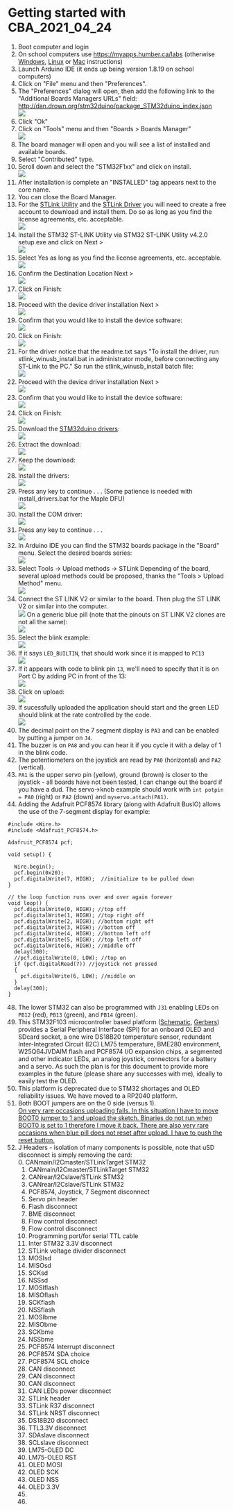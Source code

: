 # Getting started with CBA_2021_04_24
1. Boot computer and login
2. On school computers use https://myapps.humber.ca/labs (otherwise [Windows](https://www.arduino.cc/en/Guide/Windows), [Linux](https://www.arduino.cc/en/Guide/linux) or [Mac](https://www.arduino.cc/en/Guide/MacOSX) instructions)
3. Launch Arduino IDE (it ends up being version 1.8.19 on school computers)
4. Click on "File" menu and then "Preferences".
5. The "Preferences" dialog will open, then add the following link to the "Additional Boards Managers URLs" field:
   http://dan.drown.org/stm32duino/package_STM32duino_index.json   
    ![](https://raw.githubusercontent.com/wiki/six0four/ceng317/img/BoardDanjson.png)
6. Click "Ok"
7. Click on "Tools" menu and then "Boards > Boards Manager"   
    ![](https://raw.githubusercontent.com/wiki/six0four/ceng317/img/menu_bm.png)
8. The board manager will open and you will see a list of installed and available boards.
9. Select "Contributed" type.
10. Scroll down and select the "STM32F1xx" and click on install.   
    ![](https://raw.githubusercontent.com/wiki/six0four/ceng317/img/ContributedSTM32F1xx.png)
11. After installation is complete an "INSTALLED" tag appears next to the core name.
12. You can close the Board Manager.
13. For the [STLink Utility](https://www.st.com/content/st_com/en/products/development-tools/software-development-tools/stm32-software-development-tools/stm32-programmers/stsw-link004.html) and the [STLink Driver](https://www.st.com/content/st_com/en/products/development-tools/software-development-tools/stm32-software-development-tools/stm32-utilities/stsw-link009.html) you will need to create a free account to download and install them. Do so as long as you find the license agreements, etc. acceptable.   
    ![](https://raw.githubusercontent.com/wiki/six0four/ceng317/img/CreateAccount.png)
15. Install the STM32 ST-LINK Utility via STM32 ST-LINK Utility v4.2.0 setup.exe and click on Next >   
    ![](https://raw.githubusercontent.com/wiki/six0four/ceng317/img/WelcomeWizard.png)
16. Select Yes as long as you find the license agreements, etc. acceptable.   
    ![](https://raw.githubusercontent.com/wiki/six0four/ceng317/img/LicenseWizard.png)
17. Confirm the Destination Location Next >   
    ![](https://raw.githubusercontent.com/wiki/six0four/ceng317/img/LocationWizard.png)
18. Click on Finish:   
    ![](https://raw.githubusercontent.com/wiki/six0four/ceng317/img/InstallShieldComplete.png)
19. Proceed with the device driver installation Next >   
    ![](https://raw.githubusercontent.com/wiki/six0four/ceng317/img/DeviceDriverWelcome.png)
20. Confirm that you would like to install the device software:   
    ![](https://raw.githubusercontent.com/wiki/six0four/ceng317/img/WindowsSecuritySTM.png)
21. Click on Finish:   
    ![](https://raw.githubusercontent.com/wiki/six0four/ceng317/img/DeviceDriverComplete.png)
22. For the driver notice that the readme.txt says "To install the driver, run stlink_winusb_install.bat in administrator mode, before connecting any ST-Link to the PC." So run the stlink_winusb_install batch file:   
    ![](https://raw.githubusercontent.com/wiki/six0four/ceng317/img/InstallSTlink.png)
23. Proceed with the device driver installation Next >   
    ![](https://raw.githubusercontent.com/wiki/six0four/ceng317/img/DeviceDriverWelcome.png)
24. Confirm that you would like to install the device software:   
    ![](https://raw.githubusercontent.com/wiki/six0four/ceng317/img/WindowsSecurityUSB.png)
25. Click on Finish:   
    ![](https://raw.githubusercontent.com/wiki/six0four/ceng317/img/DeviceDriverComplete.png)
26. Download the [STM32duino drivers](https://github.com/rogerclarkmelbourne/Arduino_STM32/):   
    ![](https://raw.githubusercontent.com/wiki/six0four/ceng317/img/DriversDownload.png)
27. Extract the download:   
    ![](https://raw.githubusercontent.com/wiki/six0four/ceng317/img/ExtractDownload.png)
28. Keep the download:   
    ![](https://raw.githubusercontent.com/wiki/six0four/ceng317/img/KeepDownload.png)
29. Install the drivers:   
    ![](https://raw.githubusercontent.com/wiki/six0four/ceng317/img/InstallDrivers.png)
30. Press any key to continue . . .    (Some patience is needed with install_drivers.bat for the Maple DFU)   
    ![](https://raw.githubusercontent.com/wiki/six0four/ceng317/img/DFUdriver.png)
31. Install the COM driver:   
    ![](https://raw.githubusercontent.com/wiki/six0four/ceng317/img/InstallCOMDrivers.png)
32. Press any key to continue . . .    
    ![](https://raw.githubusercontent.com/wiki/six0four/ceng317/img/STMdriver.png)
33. In Arduino IDE you can find the STM32 boards package in the "Board" menu. Select the desired boards series:   
    ![](https://raw.githubusercontent.com/wiki/six0four/ceng317/img/BoardsSTM32F1xx.png)
34. Select Tools -> Upload methods -> STLink Depending of the board, several upload methods could be proposed, thanks the "Tools > Upload Method" menu.   
    ![](https://raw.githubusercontent.com/wiki/six0four/ceng317/img/UploadMethod.png)   
35. Connect the ST LINK V2 or similar to the board. Then plug the ST LINK V2 or similar into the computer.   
    ![](CBA_2021_04_24.jpg)
    On a generic blue pill (note that the pinouts on ST LINK V2 clones are not all the same):   
    ![](stm32f103c8t6.jpg)   
37. Select the blink example:   
    ![](https://raw.githubusercontent.com/wiki/six0four/ceng317/img/SelectBlinkExample.png)
38. If it says ```LED_BUILTIN```, that should work since it is mapped to ```PC13```   
    ![](https://raw.githubusercontent.com/wiki/six0four/ceng317/img/13noPC.png)
39. If it appears with code to blink pin ```13```, we'll need to specify that it is on Port C by adding PC in front of the 13:   
    ![](https://raw.githubusercontent.com/wiki/six0four/ceng317/img/AddPCto13.png)
40. Click on upload:    
    ![](https://raw.githubusercontent.com/wiki/six0four/ceng317/img/Upload.png)
41. If sucessfully uploaded the application should start and the green LED should blink at the rate controlled by the code.   
    ![](https://raw.githubusercontent.com/wiki/six0four/ceng317/img/blinkpc13uploaded.png)
42. The decimal point on the 7 segment display is ```PA3``` and can be enabled by putting a jumper on ```J4```.
43. The buzzer is on ```PA8``` and you can hear it if you cycle it with a delay of 1 in the blink code.
44. The potentiometers on the joystick are read by ```PA0``` (horizontal) and ```PA2``` (vertical).
45. ```PA1``` is the upper servo pin (yellow), ground (brown) is closer to the joystick - all boards have not been tested, I can change out the board if you have a dud. The servo->knob example should work with ```int potpin = PA0``` (right) or ```PA2``` (down) and ```myservo.attach(PA1)```.
46. Adding the Adafruit PCF8574 library (along with Adafruit BusIO) allows the use of the 7-segment display for example:
```
#include <Wire.h>
#include <Adafruit_PCF8574.h>

Adafruit_PCF8574 pcf;

void setup() {

  Wire.begin();
  pcf.begin(0x20);
  pcf.digitalWrite(7, HIGH);  //initialize to be pulled down
}

// the loop function runs over and over again forever
void loop() {
  pcf.digitalWrite(0, HIGH); //top off
  pcf.digitalWrite(1, HIGH); //top right off
  pcf.digitalWrite(2, HIGH); //bottom right off
  pcf.digitalWrite(3, HIGH); //bottom off
  pcf.digitalWrite(4, HIGH); //bottom left off
  pcf.digitalWrite(5, HIGH); //top left off
  pcf.digitalWrite(6, HIGH); //middle off
  delay(300);                      
  //pcf.digitalWrite(0, LOW); //top on
  if (pcf.digitalRead(7)) //joystick not pressed
  {
    pcf.digitalWrite(6, LOW); //middle on
  }
  delay(300);                      
}
```
48. The lower STM32 can also be programmed with ```J31``` enabling LEDs on ```PB12``` (red), ```PB13``` (green), and ```PB14``` (green).
49. This STM32F103 microcontroller based platform ([Schematic](CBA_2021_04_24.pdf), [Gerbers](CBA_2021_04_24_Gerbers.png))
provides a Serial Peripheral
Interface (SPI) for an onboard OLED and SDcard socket, a one wire
DS18B20 temperature sensor, redundant Inter-Integrated Circuit (I2C)
LM75 temperature, BME280 environment, W25Q64JVDAIM flash
and PCF8574 I/O expansion chips, a segmented and other indicator LEDs,
an analog joystick, connectors for a battery and a servo. As such the plan is for this document to provide more examples in the future (please share any successes with me), ideally to easily test the OLED.
50. This platform is deprecated due to STM32 shortages and OLED reliability issues. We have moved to a RP2040 platform.
51. Both BOOT jumpers are on the 0 side (versus 1).   
[On very rare occasions uploading fails. In this situation I have to move BOOT0 jumper to 1 and upload the sketch. Binaries do not run when BOOT0 is set to 1 therefore I move it back. There are also very rare occasions when blue pill does not reset after upload. I have to push the reset button.](https://www.onetransistor.eu/2017/11/stm32-bluepill-arduino-ide.html)
52. J Headers - isolation of many components is possible, note that uSD disconnect is simply removing the card:   
	0. CANmain/I2Cmaster/STLinkTarget STM32   
	1. CANmain/I2Cmaster/STLinkTarget STM32   
	2. CANrear/I2Cslave/STLink STM32   
	3. CANrear/I2Cslave/STLink STM32   
	4. PCF8574, Joystick, 7 Segment disconnect   
	5. Servo pin header   
	6. Flash disconnect   
	7. BME disconnect   
	8. Flow control disconnect   
	9. Flow control disconnect   
	10. Programming port/for serial TTL cable   
	11. Inter STM32 3.3V disconnect   
	12. STLink voltage divider disconnect   
	13. MOSIsd   
	14. MISOsd   
	15. SCKsd   
	16. NSSsd   
	17. MOSIflash   
	18. MISOflash   
	19. SCKflash   
	20. NSSflash   
	21. MOSIbme   
	22. MISObme   
	23. SCKbme   
	24. NSSbme   
	25. PCF8574 Interrupt disconnect   
	26. PCF8574 SDA choice   
	27. PCF8574 SCL choice   
	28. CAN disconnect   
	29. CAN disconnect   
	30. CAN disconnect   
	31. CAN LEDs power disconnect   
	32. STLink header   
	33. STLink R37 disconnect   
	34. STLink NRST disconnect   
	35. DS18B20 disconnect   
	36. TTL3.3V disconnect   
	37. SDAslave disconnect   
	38. SCLslave disconnect   
	39. LM75-OLED DC   
	40. LM75-OLED RST   
	41. OLED MOSI   
	42. OLED SCK   
	43. OLED NSS   
	44. OLED 3.3V   
	45.   
	46.     
